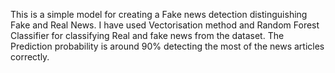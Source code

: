 This is a simple model for creating a Fake news detection distinguishing Fake and Real News. I have used Vectorisation method and Random Forest Classifier for classifying Real and fake news from the dataset.
The Prediction probability is around 90% detecting the most of the news articles correctly.

